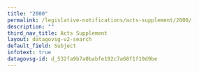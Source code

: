 ```yaml
---
title: "2000"
permalink: /legislative-notifications/acts-supplement/2000/
description: ""
third_nav_title: Acts Supplement
layout: datagovsg-v2-search
default_field: Subject
infotext: true
datagovsg-id: d_532fa9b7a0babfe192c7a68f1f19d9be
---
```

